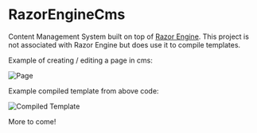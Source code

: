 # RazorEngineCms

Content Management System built on top of [Razor Engine](https://github.com/Antaris/RazorEngine). This project is not associated with Razor Engine but does use it to compile templates.

Example of creating / editing a page in cms:

![Page](http://i.imgur.com/MLYw3WM.png)

Example compiled template from above code:

![Compiled Template](http://i.imgur.com/dD12fmu.png)

More to come!